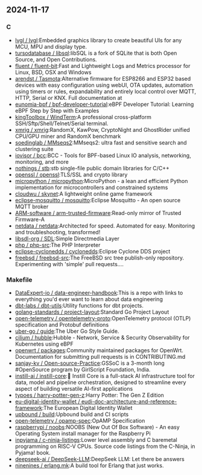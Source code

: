 ## 2024-11-17

### C

* [lvgl / lvgl](https://github.com/lvgl/lvgl):Embedded graphics library to create beautiful UIs for any MCU, MPU and display type.
* [tursodatabase / libsql](https://github.com/tursodatabase/libsql):libSQL is a fork of SQLite that is both Open Source, and Open Contributions.
* [fluent / fluent-bit](https://github.com/fluent/fluent-bit):Fast and Lightweight Logs and Metrics processor for Linux, BSD, OSX and Windows
* [arendst / Tasmota](https://github.com/arendst/Tasmota):Alternative firmware for ESP8266 and ESP32 based devices with easy configuration using webUI, OTA updates, automation using timers or rules, expandability and entirely local control over MQTT, HTTP, Serial or KNX. Full documentation at
* [eunomia-bpf / bpf-developer-tutorial](https://github.com/eunomia-bpf/bpf-developer-tutorial):eBPF Developer Tutorial: Learning eBPF Step by Step with Examples
* [kingToolbox / WindTerm](https://github.com/kingToolbox/WindTerm):A professional cross-platform SSH/Sftp/Shell/Telnet/Serial terminal.
* [xmrig / xmrig](https://github.com/xmrig/xmrig):RandomX, KawPow, CryptoNight and GhostRider unified CPU/GPU miner and RandomX benchmark
* [soedinglab / MMseqs2](https://github.com/soedinglab/MMseqs2):MMseqs2: ultra fast and sensitive search and clustering suite
* [iovisor / bcc](https://github.com/iovisor/bcc):BCC - Tools for BPF-based Linux IO analysis, networking, monitoring, and more
* [nothings / stb](https://github.com/nothings/stb):stb single-file public domain libraries for C/C++
* [openssl / openssl](https://github.com/openssl/openssl):TLS/SSL and crypto library
* [micropython / micropython](https://github.com/micropython/micropython):MicroPython - a lean and efficient Python implementation for microcontrollers and constrained systems
* [cloudwu / skynet](https://github.com/cloudwu/skynet):A lightweight online game framework
* [eclipse-mosquitto / mosquitto](https://github.com/eclipse-mosquitto/mosquitto):Eclipse Mosquitto - An open source MQTT broker
* [ARM-software / arm-trusted-firmware](https://github.com/ARM-software/arm-trusted-firmware):Read-only mirror of Trusted Firmware-A
* [netdata / netdata](https://github.com/netdata/netdata):Architected for speed. Automated for easy. Monitoring and troubleshooting, transformed!
* [libsdl-org / SDL](https://github.com/libsdl-org/SDL):Simple Directmedia Layer
* [php / php-src](https://github.com/php/php-src):The PHP Interpreter
* [eclipse-cyclonedds / cyclonedds](https://github.com/eclipse-cyclonedds/cyclonedds):Eclipse Cyclone DDS project
* [freebsd / freebsd-src](https://github.com/freebsd/freebsd-src):The FreeBSD src tree publish-only repository. Experimenting with 'simple' pull requests....

### Makefile

* [DataExpert-io / data-engineer-handbook](https://github.com/DataExpert-io/data-engineer-handbook):This is a repo with links to everything you'd ever want to learn about data engineering
* [dbt-labs / dbt-utils](https://github.com/dbt-labs/dbt-utils):Utility functions for dbt projects.
* [golang-standards / project-layout](https://github.com/golang-standards/project-layout):Standard Go Project Layout
* [open-telemetry / opentelemetry-proto](https://github.com/open-telemetry/opentelemetry-proto):OpenTelemetry protocol (OTLP) specification and Protobuf definitions
* [uber-go / guide](https://github.com/uber-go/guide):The Uber Go Style Guide.
* [cilium / hubble](https://github.com/cilium/hubble):Hubble - Network, Service & Security Observability for Kubernetes using eBPF
* [openwrt / packages](https://github.com/openwrt/packages):Community maintained packages for OpenWrt. Documentation for submitting pull requests is in CONTRIBUTING.md
* [sanjay-kv / Open-source-Practice](https://github.com/sanjay-kv/Open-source-Practice):GSSoC is a 3-month long #OpenSource program by GirlScript Foundation, India.
* [instill-ai / instill-core](https://github.com/instill-ai/instill-core):🔮 Instill Core is a full-stack AI infrastructure tool for data, model and pipeline orchestration, designed to streamline every aspect of building versatile AI-first applications
* [typoes / harry-potter-gen-z](https://github.com/typoes/harry-potter-gen-z):Harry Potter: The Gen Z Edition
* [eu-digital-identity-wallet / eudi-doc-architecture-and-reference-framework](https://github.com/eu-digital-identity-wallet/eudi-doc-architecture-and-reference-framework):The European Digital Identity Wallet
* [upbound / build](https://github.com/upbound/build):Upbound build and CI scripts
* [open-telemetry / opamp-spec](https://github.com/open-telemetry/opamp-spec):OpAMP Specification
* [raspberrypi / noobs](https://github.com/raspberrypi/noobs):NOOBS (New Out Of Box Software) - An easy Operating System install manager for the Raspberry Pi
* [inpyjama / c-ninja-listings](https://github.com/inpyjama/c-ninja-listings):Lower level assembly and C baremetal programming on RISC-V CPUs. Source code listings from the C-Ninja, in Pyjama! book.
* [deepseek-ai / DeepSeek-LLM](https://github.com/deepseek-ai/DeepSeek-LLM):DeepSeek LLM: Let there be answers
* [ninenines / erlang.mk](https://github.com/ninenines/erlang.mk):A build tool for Erlang that just works.
